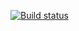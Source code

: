 [![Build status](https://ci.appveyor.com/api/projects/status/sqrc4mqevh0itwea?svg=true)](https://ci.appveyor.com/project/neshutnick/avt2echo)
